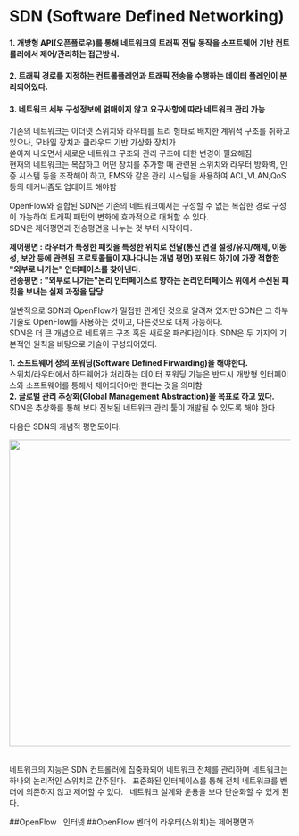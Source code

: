 # SDN (Software Defined Networking)
#### 1. 개방형 API(오픈플로우)를 통해 네트워크의 트래픽 전달 동작을 소프트웨어 기반 컨트롤러에서 제어/관리하는 접근방식.
#### 2. 트래픽 경로를 지정하는 컨트롤플레인과 트래픽 전송을 수행하는 데이터 플레인이 분리되어있다.
#### 3. 네트워크 세부 구성정보에 얽매이지 않고 요구사항에 따라 네트워크 관리 가능

기존의 네트워크는 이더넷 스위치와 라우터를 트리 형태로 배치한 계위적 구조를 취하고 있으나, 모바일 장치과 클라우드 기반 가상화 장치가  
쏟아져 나오면서 새로운 네트워크 구조와 관리 구조에 대한 변경이 필요해짐.  
현재의 네트워크는 복잡하고 어떤 장치를 추가할 때 관련된 스위치와 라우터 방화벽, 인증 시스템 등을 조작해야 하고, EMS와 같은 관리 시스템을 사용하여 ACL,VLAN,QoS 등의 메커니즘도 업데이트 해야함  

OpenFlow와 결합된 SDN은 기존의 네트워크에서는 구성할 수 없는 복잡한 경로 구성이 가능하여 트래픽 패턴의 변화에 효과적으로 대처할 수 있다.  
SDN은 제어평면과 전송평면을 나누는 것 부터 시작이다.  

**제어평면 : 라우터가 특정한 패킷을 특정한 위치로 전달(통신 연결 설정/유지/해제, 이동성, 보안 등에 관련된 프로토콜들이 지나다니는 개념 평면)
포워드 하기에 가장 적합한 "외부로 나가는" 인터페이스를 찾아낸다**.  
**전송평면 : "외부로 나가는"논리 인터페이스로 향하는 논리인터페이스 위에서 수신된 패킷을 보내는 실제 과정을 담당**

일반적으로 SDN과 OpenFlow가 밀접한 관계인 것으로 알려져 있지만 SDN은 그 하부 기술로 OpenFlow를 사용하는 것이고, 다른것으로 대체 가능하다.  
SDN은 더 큰 개념으로 네트워크 구조 혹은 새로운 패러다임이다. SDN은 두 가지의 기본적인 원칙을 바탕으로 기술이 구성되어있다.  

**1. 소프트웨어 정의 포워딩(Software Defined Firwarding)을 해야한다.**  
스위치/라우터에서 하드웨어가 처리하는 데이터 포워딩 기능은 반드시 개방형 인터페이스와 소프트웨어를 통해서 제어되어야만 한다는 것을 의미함  
**2. 글로벌 관리 추상화(Global Management Abstraction)을 목표로 하고 있다.**  
SDN은 추상화를 통해 보다 진보된 네트워크 관리 툴이 개발될 수 있도록 해야 한다.

다음은 SDN의 개념적 평면도이다.
<p align="center">
  <img src="https://i.imgur.com/jABzUn7.png" width="550"/>
</p><br/>
네트워크의 지능은 SDN 컨트롤러에 집중화되어 네트워크 전체를 관리하며 네트워크는 하나의 논리적인 스위치로 간주된다.  
표준화된 인터페이스를 통해 전체 네트워크를 벤더에 의존하지 않고 제어할 수 있다.  
네트워크 설계와 운용을 보다 단순화할 수 있게 된다.  

##OpenFlow  
인터넷 
##OpenFlow 벤더의 라우터(스위치)는 제어평면과 





